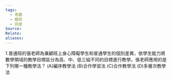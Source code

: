 ```yaml
---
tags:
  - 考題
  - 題目
  - 完成
Source: 
Relate: 
aliases:
---
```

1.普通班的張老師為兼顧班上身心障礙學生和普通學生的個別差異，依學生能力將數學領域的教學目標區分為高、中、低三組不同的目標進行教學。張老師應用的是下列哪一種教學法？
(A)編序教學法 (B)合作學習法 (C)合作教學法 (D)多層次教學法

